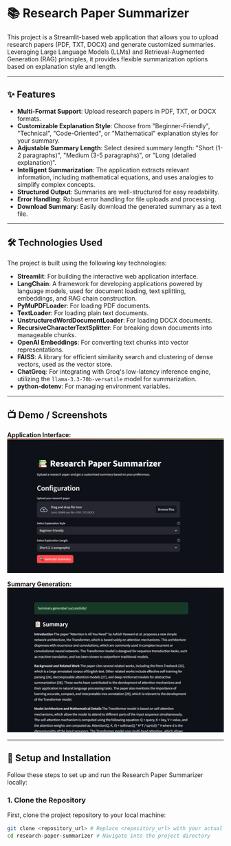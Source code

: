 # 📚 Research Paper Summarizer

This project is a Streamlit-based web application that allows you to upload research papers (PDF, TXT, DOCX) and generate customized summaries. Leveraging Large Language Models (LLMs) and Retrieval-Augmented Generation (RAG) principles, it provides flexible summarization options based on explanation style and length.

---

## ✨ Features

* **Multi-Format Support**: Upload research papers in PDF, TXT, or DOCX formats.
* **Customizable Explanation Style**: Choose from "Beginner-Friendly", "Technical", "Code-Oriented", or "Mathematical" explanation styles for your summary.
* **Adjustable Summary Length**: Select desired summary length: "Short (1-2 paragraphs)", "Medium (3-5 paragraphs)", or "Long (detailed explanation)".
* **Intelligent Summarization**: The application extracts relevant information, including mathematical equations, and uses analogies to simplify complex concepts.
* **Structured Output**: Summaries are well-structured for easy readability.
* **Error Handling**: Robust error handling for file uploads and processing.
* **Download Summary**: Easily download the generated summary as a text file.

---

## 🛠️ Technologies Used

The project is built using the following key technologies:

* **Streamlit**: For building the interactive web application interface.
* **LangChain**: A framework for developing applications powered by language models, used for document loading, text splitting, embeddings, and RAG chain construction.
* **PyMuPDFLoader**: For loading PDF documents.
* **TextLoader**: For loading plain text documents.
* **UnstructuredWordDocumentLoader**: For loading DOCX documents.
* **RecursiveCharacterTextSplitter**: For breaking down documents into manageable chunks.
* **OpenAI Embeddings**: For converting text chunks into vector representations.
* **FAISS**: A library for efficient similarity search and clustering of dense vectors, used as the vector store.
* **ChatGroq**: For integrating with Groq's low-latency inference engine, utilizing the `llama-3.3-70b-versatile` model for summarization.
* **python-dotenv**: For managing environment variables.

---

## 📺 Demo / Screenshots

**Application Interface:**
![Research Paper Summarizer Interface](Images/post.png "Main application interface")

**Summary Generation:**
![Generated Summary Example](Images/post2.png "Example of a generated summary")

---

## 🚀 Setup and Installation

Follow these steps to set up and run the Research Paper Summarizer locally:

### 1. Clone the Repository

First, clone the project repository to your local machine:

```bash
git clone <repository_url> # Replace <repository_url> with your actual repository URL
cd research-paper-summarizer # Navigate into the project directory
